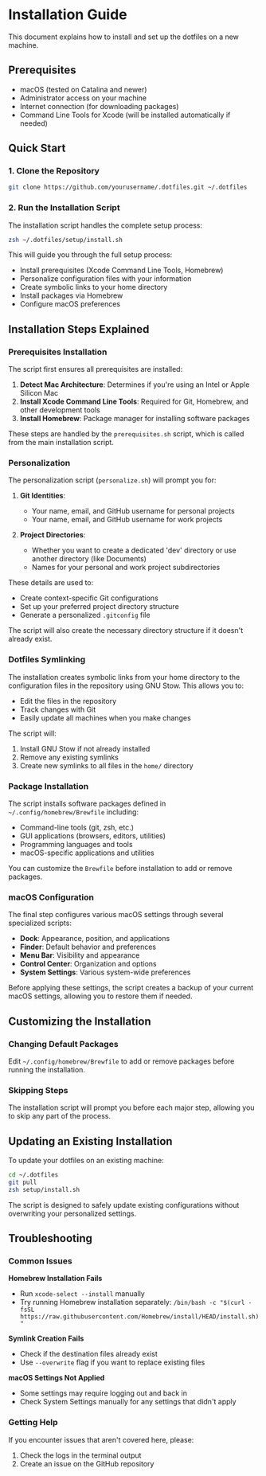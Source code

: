 # Installation Guide

This document explains how to install and set up the dotfiles on a new machine.

## Prerequisites

- macOS (tested on Catalina and newer)
- Administrator access on your machine
- Internet connection (for downloading packages)
- Command Line Tools for Xcode (will be installed automatically if needed)

## Quick Start

### 1. Clone the Repository

```zsh
git clone https://github.com/yourusername/.dotfiles.git ~/.dotfiles
```

### 2. Run the Installation Script

The installation script handles the complete setup process:

```zsh
zsh ~/.dotfiles/setup/install.sh
```

This will guide you through the full setup process:
- Install prerequisites (Xcode Command Line Tools, Homebrew)
- Personalize configuration files with your information
- Create symbolic links to your home directory
- Install packages via Homebrew
- Configure macOS preferences

## Installation Steps Explained

### Prerequisites Installation

The script first ensures all prerequisites are installed:

1. **Detect Mac Architecture**: Determines if you're using an Intel or Apple Silicon Mac
2. **Install Xcode Command Line Tools**: Required for Git, Homebrew, and other development tools
3. **Install Homebrew**: Package manager for installing software packages

These steps are handled by the `prerequisites.sh` script, which is called from the main installation script.

### Personalization

The personalization script (`personalize.sh`) will prompt you for:

1. **Git Identities**:
   - Your name, email, and GitHub username for personal projects
   - Your name, email, and GitHub username for work projects

2. **Project Directories**:
   - Whether you want to create a dedicated 'dev' directory or use another directory (like Documents)
   - Names for your personal and work project subdirectories

These details are used to:
- Create context-specific Git configurations
- Set up your preferred project directory structure
- Generate a personalized `.gitconfig` file

The script will also create the necessary directory structure if it doesn't already exist.

### Dotfiles Symlinking

The installation creates symbolic links from your home directory to the configuration files in the repository using GNU Stow. This allows you to:
- Edit the files in the repository
- Track changes with Git
- Easily update all machines when you make changes

The script will:
1. Install GNU Stow if not already installed
2. Remove any existing symlinks
3. Create new symlinks to all files in the `home/` directory

### Package Installation

The script installs software packages defined in `~/.config/homebrew/Brewfile` including:
- Command-line tools (git, zsh, etc.)
- GUI applications (browsers, editors, utilities)
- Programming languages and tools
- macOS-specific applications and utilities

You can customize the `Brewfile` before installation to add or remove packages.

### macOS Configuration

The final step configures various macOS settings through several specialized scripts:

- **Dock**: Appearance, position, and applications
- **Finder**: Default behavior and preferences
- **Menu Bar**: Visibility and appearance
- **Control Center**: Organization and options
- **System Settings**: Various system-wide preferences

Before applying these settings, the script creates a backup of your current macOS settings, allowing you to restore them if needed.

## Customizing the Installation

### Changing Default Packages

Edit `~/.config/homebrew/Brewfile` to add or remove packages before running the installation.

### Skipping Steps

The installation script will prompt you before each major step, allowing you to skip any part of the process.

## Updating an Existing Installation

To update your dotfiles on an existing machine:

```zsh
cd ~/.dotfiles
git pull
zsh setup/install.sh
```

The script is designed to safely update existing configurations without overwriting your personalized settings.

## Troubleshooting

### Common Issues

**Homebrew Installation Fails**
- Run `xcode-select --install` manually
- Try running Homebrew installation separately: `/bin/bash -c "$(curl -fsSL https://raw.githubusercontent.com/Homebrew/install/HEAD/install.sh)"`

**Symlink Creation Fails**
- Check if the destination files already exist
- Use `--overwrite` flag if you want to replace existing files

**macOS Settings Not Applied**
- Some settings may require logging out and back in
- Check System Settings manually for any settings that didn't apply

### Getting Help

If you encounter issues that aren't covered here, please:
1. Check the logs in the terminal output
2. Create an issue on the GitHub repository
